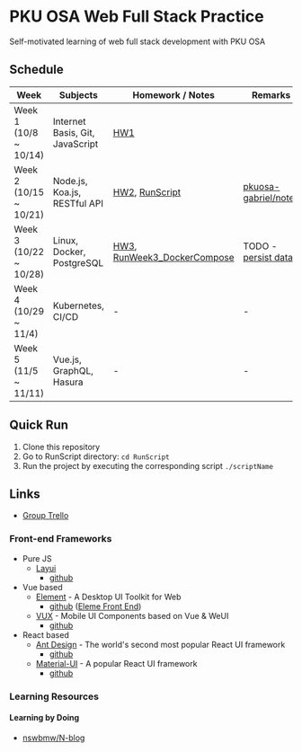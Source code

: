 # PKU OSA Web Full Stack Practice

Self-motivated learning of web full stack development with PKU OSA

## Schedule

Week                  |Subjects|Homework / Notes |Remarks
----------------------|--------|-----------------|-------
Week 1 (10/8 ~ 10/14) |Internet Basis, Git, JavaScript|[HW1](Week1/Homework1.md)
Week 2 (10/15 ~ 10/21)|Node.js, Koa.js, RESTful API|[HW2](Week2/Homework2.md), [RunScript](RunScripts/RunWeek2_KoaImgUploader)|[pkuosa-gabriel/notes](https://github.com/pkuosa-gabriel/notes/blob/master/HW02/koa-http-server.md)
Week 3 (10/22 ~ 10/28)|Linux, Docker, PostgreSQL|[HW3](Week3/Homework3.md), [RunWeek3_DockerCompose](RunScripts/RunWeek3_DockerCompose)|TODO - [persist data](https://youtu.be/AQj_Z1FzAfY)
Week 4 (10/29 ~ 11/4) |Kubernetes, CI/CD|-|-
Week 5 (11/5 ~ 11/11) |Vue.js, GraphQL, Hasura|-|-

## Quick Run

1. Clone this repository
2. Go to RunScript directory: `cd RunScript`
3. Run the project by executing the corresponding script `./scriptName`

## Links

* [Group Trello](https://trello.com/b/9Hv8SMCI)

### Front-end Frameworks

* Pure JS
  * [Layui](https://www.layui.com/)
    * [github](https://github.com/sentsin/layui/)
* Vue based
  * [Element](https://element.eleme.cn/#/en-US) - A Desktop UI Toolkit for Web
    * [github](https://github.com/ElemeFE/element) ([Eleme Front End](https://github.com/elemefe))
  * [VUX](https://doc.vux.li/zh-CN/) - Mobile UI Components based on Vue & WeUI
    * [github](https://github.com/airyland/vux)
* React based
  * [Ant Design](https://ant.design/) - The world's second most popular React UI framework
    * [github](https://github.com/ant-design/ant-design)
  * [Material-UI](https://material-ui.com/) - A popular React UI framework
    * [github](https://github.com/mui-org/material-ui)

### Learning Resources

#### Learning by Doing

* [nswbmw/N-blog](https://github.com/nswbmw/N-blog)
